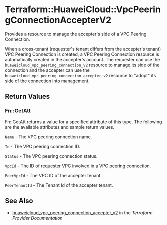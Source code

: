 # Terraform::HuaweiCloud::VpcPeeringConnectionAccepterV2

Provides a resource to manage the accepter's side of a VPC Peering Connection.

When a cross-tenant (requester's tenant differs from the accepter's tenant) VPC Peering Connection is created, a VPC Peering Connection resource is automatically created in the
accepter's account.
The requester can use the `huaweicloud_vpc_peering_connection_v2` resource to manage its side of the connection
and the accepter can use the `huaweicloud_vpc_peering_connection_accepter_v2` resource to "adopt" its side of the
connection into management.

## Return Values

### Fn::GetAtt

Fn::GetAtt returns a value for a specified attribute of this type. The following are the available attributes and sample return values.

`Name` - 	The VPC peering connection name.

`Id` - The VPC peering connection ID.

`Status` - The VPC peering connection status.

`VpcId` - The ID of requester VPC involved in a VPC peering connection.

`PeerVpcId` - The VPC ID of the accepter tenant.

`PeerTenantId` - The Tenant Id of the accepter tenant.

## See Also

* [huaweicloud_vpc_peering_connection_accepter_v2](https://www.terraform.io/docs/providers/huaweicloud/r/vpc_peering_connection_accepter_v2.html) in the _Terraform Provider Documentation_